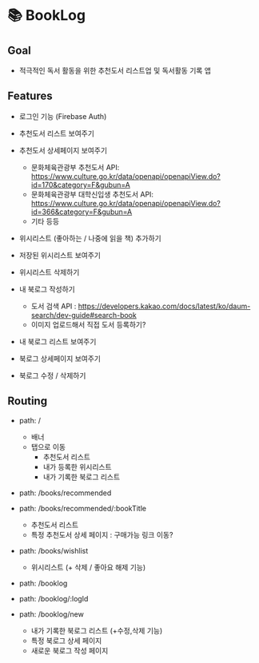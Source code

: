 # 📚 BookLog

## Goal

- 적극적인 독서 활동을 위한 추천도서 리스트업 및 독서활동 기록 앱

## Features

- 로그인 기능 (Firebase Auth)

- 추천도서 리스트 보여주기
- 추천도서 상세페이지 보여주기

  - 문화체육관광부 추천도서 API: https://www.culture.go.kr/data/openapi/openapiView.do?id=170&category=F&gubun=A
  - 문화체육관광부 대학신입생 추천도서 API: https://www.culture.go.kr/data/openapi/openapiView.do?id=366&category=F&gubun=A
  - 기타 등등

- 위시리스트 (좋아하는 / 나중에 읽을 책) 추가하기
- 저장된 위시리스트 보여주기
- 위시리스트 삭제하기

- 내 북로그 작성하기
  - 도서 검색 API : https://developers.kakao.com/docs/latest/ko/daum-search/dev-guide#search-book
  - 이미지 업로드해서 직접 도서 등록하기?
- 내 북로그 리스트 보여주기
- 북로그 상세페이지 보여주기
- 북로그 수정 / 삭제하기

## Routing

<!-- public  -->

- path: /

  - 배너
  - 탭으로 이동
    - 추천도서 리스트
    - 내가 등록한 위시리스트
    - 내가 기록한 북로그 리스트

- path: /books/recommended
- path: /books/recommended/:bookTitle

  - 추천도서 리스트
  - 특정 추천도서 상세 페이지 : 구매가능 링크 이동?

<!-- private: login한 유저 only -->

- path: /books/wishlist

  - 위시리스트 (+ 삭제 / 좋아요 해제 기능)

- path: /booklog
- path: /booklog/:logId
- path: /booklog/new
  - 내가 기록한 북로그 리스트 (+수정,삭제 기능)
  - 특정 북로그 상세 페이지
  - 새로운 북로그 작성 페이지
